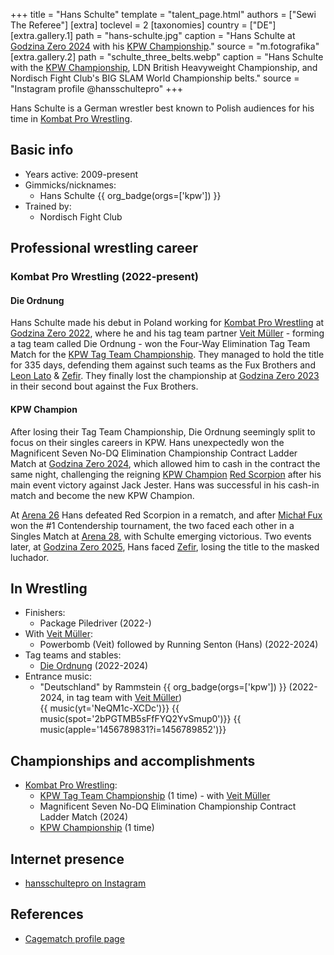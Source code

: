 +++
title = "Hans Schulte"
template = "talent_page.html"
authors = ["Sewi The Referee"]
[extra]
toclevel = 2
[taxonomies]
country = ["DE"]
[extra.gallery.1]
path = "hans-schulte.jpg"
caption = "Hans Schulte at [Godzina Zero 2024](@/e/kpw/2024-09-07-kpw-godzina-zero-2024.md) with his [KPW Championship](@/c/kpw-championship.md)."
source = "m.fotografika"
[extra.gallery.2]
path = "schulte_three_belts.webp"
caption = "Hans Schulte with the [KPW Championship](@/c/kpw-championship.md), LDN British Heavyweight Championship, and Nordisch Fight Club's BIG SLAM World Championship belts."
source = "Instagram profile @hansschultepro"
+++

Hans Schulte is a German wrestler best known to Polish audiences for his time in [Kombat Pro Wrestling](@/o/kpw.md).

## Basic info

* Years active: 2009-present
* Gimmicks/nicknames:
  - Hans Schulte {{ org_badge(orgs=['kpw']) }}
* Trained by:
  - Nordisch Fight Club

## Professional wrestling career

### Kombat Pro Wrestling (2022-present)

#### Die Ordnung

Hans Schulte made his debut in Poland working for [Kombat Pro Wrestling](@/o/kpw.md) at [Godzina Zero 2022](@/e/kpw/2022-09-17-kpw-godzina-zero-2022.md), where he and his tag team partner [Veit Müller](@/w/veit-mueller.md) - forming a tag team called Die Ordnung - won the Four-Way Elimination Tag Team Match for the [KPW Tag Team Championship](@/c/kpw-tag-team-championship.md). They managed to hold the title for 335 days, defending them against such teams as the Fux Brothers and [Leon Lato](@/w/leon-lato.md) & [Zefir](@/w/zefir.md). They finally lost the championship at [Godzina Zero 2023](@/e/kpw/2023-08-18-kpw-godzina-zero-2023.md) in their second bout against the Fux Brothers.

#### KPW Champion

After losing their Tag Team Championship, Die Ordnung seemingly split to focus on their singles careers in KPW. Hans unexpectedly won the Magnificent Seven No-DQ Elimination Championship Contract Ladder Match at [Godzina Zero 2024](@/e/kpw/2024-09-07-kpw-godzina-zero-2024.md), which allowed him to cash in the contract the same night, challenging the reigning [KPW Champion](@/c/kpw-championship.md) [Red Scorpion](@/w/red-scorpion.md) after his main event victory against Jack Jester. Hans was successful in his cash-in match and become the new KPW Champion.

At [Arena 26](@/e/kpw/2024-11-15-kpw-arena-26.md) Hans defeated Red Scorpion in a rematch, and after [Michał Fux](@/w/michal-fux.md) won the #1 Contendership tournament, the two faced each other in a Singles Match at [Arena 28](@/e/kpw/2025-04-11-kpw-arena-28.md), with Schulte emerging victorious. Two events later, at [Godzina Zero 2025](@/e/kpw/2025-08-22-kpw-godzina-zero-2025.md), Hans faced [Zefir](@/w/zefir.md), losing the title to the masked luchador.

## In Wrestling

* Finishers:
  - Package Piledriver (2022-)
* With [Veit Müller](@/w/veit-mueller.md):
  - Powerbomb (Veit) followed by Running Senton (Hans) (2022-2024)
* Tag teams and stables:
  - [Die Ordnung](@/tt/die-ordnung.md) (2022-2024)
* Entrance music:
  - "Deutschland" by Rammstein
    {{ org_badge(orgs=['kpw']) }} (2022-2024, in tag team with [Veit Müller](@/w/veit-mueller.md)) <br>
    {{ music(yt='NeQM1c-XCDc')}}
    {{ music(spot='2bPGTMB5sFfFYQ2YvSmup0')}}
    {{ music(apple='1456789831?i=1456789852')}}

## Championships and accomplishments

* [Kombat Pro Wrestling](@/o/kpw.md):
  - [KPW Tag Team Championship](@/c/kpw-tag-team-championship.md) (1 time) - with [Veit Müller](@/w/veit-mueller.md)
  - Magnificent Seven No-DQ Elimination Championship Contract Ladder Match (2024)
  - [KPW Championship](@/c/kpw-championship.md) (1 time)

## Internet presence

* [hansschultepro on Instagram](https://www.instagram.com/hansschultepro/)

## References

* [Cagematch profile page](https://www.cagematch.net/?id=2&nr=8281)
